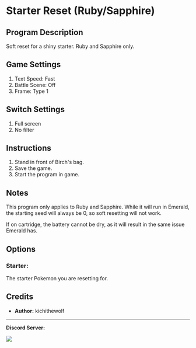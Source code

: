 # Starter Reset (Ruby/Sapphire)

## Program Description

Soft reset for a shiny starter. Ruby and Sapphire only.

## Game Settings

1. Text Speed: Fast
2. Battle Scene: Off
3. Frame: Type 1

## Switch Settings

1. Full screen
2. No filter

## Instructions

1. Stand in front of Birch's bag.
2. Save the game.
3. Start the program in game.

## Notes

This program only applies to Ruby and Sapphire. While it will run in Emerald, the starting seed will always be 0, so soft resetting will not work.

If on cartridge, the battery cannot be dry, as it will result in the same issue Emerald has.

## Options

### Starter:

The starter Pokemon you are resetting for.

## Credits

- **Author:** kichithewolf


<hr>

**Discord Server:** 

[<img src="https://canary.discordapp.com/api/guilds/695809740428673034/widget.png?style=banner2">](https://discord.gg/cQ4gWxN)

